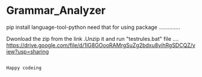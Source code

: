 # Grammar_Analyzer
pip install language-tool-python
need  that  for  using  package ..............


Dwonload the zip from  the link  .Unzip it and run "testrules.bat" file ....
https://drive.google.com/file/d/1lG8GOooRAMrgSuZg2bdxu8vihRgSDCQZ/view?usp=sharing 






                                                                                                    Happy codeing

